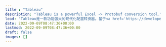 ```yaml
---
title : "Tableau"
description: "Tableau is a powerful Excel -> Protobuf conversion tool."
lead: "Tableau是一款功能强大的现代化配置转换器。基于<a href='https://developers.google.com/protocol-buffers/docs/proto3'>Protobuf (proto3)</a>，它能够将 <b>Excel/CSV/XML/YAML</b> 转换成多种格式：<a href='https://developers.google.com/protocol-buffers/docs/proto3#json'><b>JSON</b></a>，<a href='https://developers.google.com/protocol-buffers/docs/text-format-spec'><b>Text</b></a> 和 <a href='https://developers.google.com/protocol-buffers/docs/encoding'><b>Bin</b></a>。"
date: 2022-09-09T08:47:36+00:00
lastmod: 2022-09-09T08:47:36+00:00
draft: false
images: []
---
```

